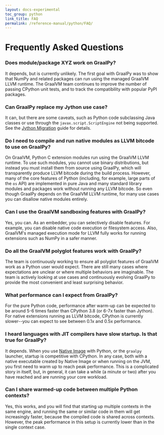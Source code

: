 ```yaml
---
layout: docs-experimental
toc_group: python
link_title: FAQ
permalink: /reference-manual/python/FAQ/
---
```

# Frequently Asked Questions

### Does module/package XYZ work on GraalPy?

It depends, but is currently unlikely.
The first goal with GraalPy was to show that NumPy and related packages can run using the managed GraalVM LLVM runtime.
The GraalVM team continues to improve the number of passing CPython unit tests, and to track the compatibility with popular PyPI packages.

### Can GraalPy replace my Jython use case?

It can, but there are some caveats, such as Python code subclassing Java classes or use through the `javax.script.ScriptEngine` not being supported.
See the [Jython Migration](Jython.md) guide for details.

### Do I need to compile and run native modules as LLVM bitcode to use on GraalPy?

On GraalVM, Python C extension modules run using the GraalVM LLVM runtime.
To use such modules, you cannot use binary distributions, but instead you must install them from source using GraalPy, which will transparently produce LLVM bitcode during the build process.
However, many of the core features of Python (including, for example, large parts of the `os` API) are implemented in pure Java and many standard library modules and packages work without running any LLVM bitcode.
So even though GraalPy depends on the GraalVM LLVM runtime, for many use cases you can disallow native modules entirely.

### Can I use the GraalVM sandboxing features with GraalPy?

Yes, you can.
As an embedder, you can selectively disable features.
For example, you can disable native code execution or filesystem access.
Also, GraalVM's managed execution mode for LLVM fully works for running extensions such as NumPy in a safer manner.

### Do all the GraalVM polyglot features work with GraalPy?

The team is continuously working to ensure all polyglot features of GraalVM work as a Python user would expect.
There are still many cases where expectations are unclear or where multiple behaviors are imaginable.
The team is actively looking at use cases and continuously evolving GraalPy to provide the most
convenient and least surprising behavior.

### What performance can I expect from GraalPy?

For the pure Python code, performance after warm-up can be expected to be around 5-6 times faster than CPython 3.8 (or 6-7x faster than Jython).
For native extensions running as LLVM bitcode, CPython is currently slower--you can expect to see between 0.1x and 0.5x performance.

### I heard languages with JIT compilers have slow startup. Is that true for GraalPy?

It depends.
When you use [Native Image](https://github.com/oracle/graal/blob/master/docs/reference-manual/native-image/README.md) with Python, or the `graalpy` launcher, startup is competitive with CPython.
In any case, both with a native executable created by Native Image or when running on the JVM, you first need to warm up to reach peak performance. This is a complicated story in itself, but, in general, it can take a while (a minute or two) after you have reached and are running your core workload.

### Can I share warmed-up code between multiple Python contexts?

Yes, this works, and you will find that starting up multiple contexts in the same engine, and running the same or similar code in them will get increasingly faster, because the compiled code is shared across contexts.
However, the peak performance in this setup is currently lower than in the single context case.
